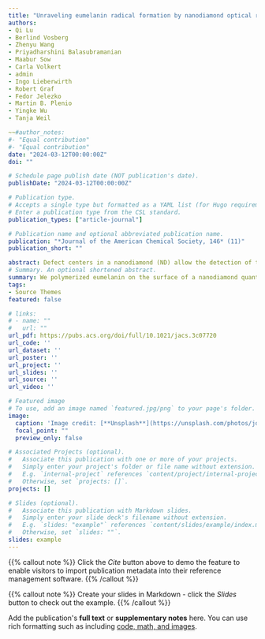 ```yaml
---
title: "Unraveling eumelanin radical formation by nanodiamond optical relaxometry in a living cell"
authors:
- Qi Lu
- Berlind Vosberg
- Zhenyu Wang
- Priyadharshini Balasubramanian
- Maabur Sow
- Carla Volkert
- admin
- Ingo Lieberwirth
- Robert Graf
- Fedor Jelezko
- Martin B. Plenio
- Yingke Wu
- Tanja Weil

~~#author_notes:
#- "Equal contribution"
#- "Equal contribution"
date: "2024-03-12T00:00:00Z" 
doi: ""

# Schedule page publish date (NOT publication's date).
publishDate: "2024-03-12T00:00:00Z"

# Publication type.
# Accepts a single type but formatted as a YAML list (for Hugo requirements).
# Enter a publication type from the CSL standard.
publication_types: ["article-journal"]

# Publication name and optional abbreviated publication name.
publication: "*Journal of the American Chemical Society, 146* (11)"
publication_short: ""

abstract: Defect centers in a nanodiamond (ND) allow the detection of tiny magnetic fields in their direct surroundings, rendering them as an emerging tool for nanoscale sensing applications. Eumelanin, an abundant pigment, plays an important role in biology and material science. Here, for the first time, we evaluate the comproportionation reaction in eumelanin by detecting and quantifying semiquinone radicals through the nitrogen-vacancy color center. A thin layer of eumelanin is polymerized on the surface of nanodiamonds (NDs), and depending on the environmental conditions, such as the local pH value, near-infrared, and ultraviolet light irradiation, the radicals form and react in situ. By combining experiments and theoretical simulations, we quantify the local number and kinetics of free radicals in the eumelanin layer. Next, the ND sensor enters the cells via endosomal vesicles. We quantify the number of radicals formed within the eumelanin layer in these acidic compartments by applying optical relaxometry measurements. In the future, we believe that the ND quantum sensor could provide valuable insights into the chemistry of eumelanin, which could contribute to the understanding and treatment of eumelanin- and melanin-related diseases.
# Summary. An optional shortened abstract.
summary: We polymerized eumelanin on the surface of a nanodiamond quantum sensor. Due to the intrinsic sensitivity of the NV– quantum sensor to magnetic field fluctuations, these NDs could serve as nanoscale sensors that are capable of quantitatively measuring the number of radical species in eumelanin. This was even possible at the level of individual cells, a regime inaccessible to standard EPR spectroscopy at such low radical levels. Combining the experimental T1 with theoretical simulations, we demonstrated that the number of radicals formed in the eumelanin layer is pH-dependent
tags:
- Source Themes
featured: false

# links:
# - name: ""
#   url: ""
url_pdf: https://pubs.acs.org/doi/full/10.1021/jacs.3c07720
url_code: ''
url_dataset: ''
url_poster: ''
url_project: ''
url_slides: ''
url_source: ''
url_video: ''

# Featured image
# To use, add an image named `featured.jpg/png` to your page's folder. 
image:
  caption: 'Image credit: [**Unsplash**](https://unsplash.com/photos/jdD8gXaTZsc)'
  focal_point: ""
  preview_only: false

# Associated Projects (optional).
#   Associate this publication with one or more of your projects.
#   Simply enter your project's folder or file name without extension.
#   E.g. `internal-project` references `content/project/internal-project/index.md`.
#   Otherwise, set `projects: []`.
projects: []

# Slides (optional).
#   Associate this publication with Markdown slides.
#   Simply enter your slide deck's filename without extension.
#   E.g. `slides: "example"` references `content/slides/example/index.md`.
#   Otherwise, set `slides: ""`.
slides: example
---
```


{{% callout note %}}
Click the *Cite* button above to demo the feature to enable visitors to import publication metadata into their reference management software.
{{% /callout %}}

{{% callout note %}}
Create your slides in Markdown - click the *Slides* button to check out the example.
{{% /callout %}}

Add the publication's **full text** or **supplementary notes** here. You can use rich formatting such as including [code, math, and images](https://docs.hugoblox.com/content/writing-markdown-latex/).
